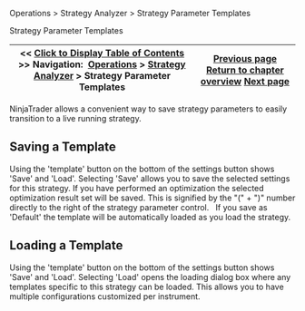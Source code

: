 ﻿
Operations \> Strategy Analyzer \> Strategy Parameter Templates

Strategy Parameter Templates

| \<\< [Click to Display Table of Contents](saving_strategy_parameter_temp.md) \>\> **Navigation:**     [Operations](operations.md) \> [Strategy Analyzer](strategy_analyzer.md) \> Strategy Parameter Templates | [Previous page](discrepancies_real-time_vs_bac.md) [Return to chapter overview](strategy_analyzer.md) [Next page](strategyanalyzer_properties.md) |
| --- | --- |
NinjaTrader allows a convenient way to save strategy parameters to easily transition to a live running strategy.
 
## Saving a Template
Using the 'template' button on the bottom of the settings button shows 'Save' and 'Load'. Selecting 'Save' allows you to save the selected settings for this strategy. If you have performed an optimization the selected optimization result set will be saved. This is signified by the "(" \+ ")" number directly to the right of the strategy parameter control. 
 
If you save as 'Default' the template will be automatically loaded as you load the strategy. 
 
## Loading a Template
Using the 'template' button on the bottom of the settings button shows 'Save' and 'Load'. Selecting 'Load' opens the loading dialog box where any templates specific to this strategy can be loaded. This allows you to have multiple configurations customized per instrument.
